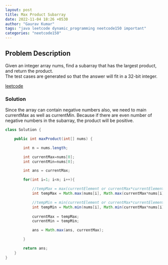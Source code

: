 ```yaml
---
layout: post
title: Max Product Subarray
date: 2022-11-04 18:26 +0530
author: "Gaurav Kumar"
tags: "java leetcode dynamic_programming neetcode150 important"
categories: "neetcode150"
---
```


## Problem Description

Given an integer array nums, find a subarray that has the largest product, and return the product.  
The test cases are generated so that the answer will fit in a 32-bit integer.  

[leetcode](https://leetcode.com/problems/maximum-product-subarray/description/)

### Solution

Since the array can contain negative numbers also, we need to main currentMax as well as currentMin. Because if there are even number of negative numbers in the subarray, the product will be positive.

```java
class Solution {

    public int maxProduct(int[] nums) {

        int n = nums.length;

        int currentMax=nums[0];
        int currentMin=nums[0];

        int ans = currentMax;

        for(int i=1; i<n; i++){

            //tempMax = max(currentElement or currentMax*currentElement or currentMin*currentElement)
            int tempMax = Math.max(nums[i], Math.max(currentMax*nums[i], currentMin*nums[i]));

            //tempMin = min(currentElement or currentMax*currentElement or currentMin*currentElement)
            int tempMin = Math.min(nums[i], Math.min(currentMax*nums[i], currentMin*nums[i]));
            
            currentMax = tempMax;
            currentMin = tempMin;

            ans = Math.max(ans, currentMax);

        }

        return ans;
    }
}
```
